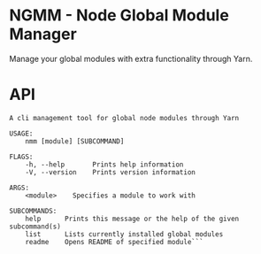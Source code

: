 # NGMM - Node Global Module Manager

Manage your global modules with extra functionality through Yarn.

# API

```Node Module Manager 1.0
A cli management tool for global node modules through Yarn

USAGE:
    nmm [module] [SUBCOMMAND]

FLAGS:
    -h, --help       Prints help information
    -V, --version    Prints version information

ARGS:
    <module>    Specifies a module to work with

SUBCOMMANDS:
    help      Prints this message or the help of the given subcommand(s)
    list      Lists currently installed global modules
    readme    Opens README of specified module```

